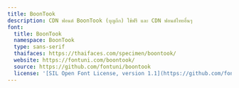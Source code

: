 ```yaml
---
title: BoonTook
description: CDN ฟอนต์ BoonTook (บุญถึก) ใช้ฟรี และ CDN ฟอนต์ไทยอื่นๆ
font:
  title: BoonTook
  namespace: BoonTook
  type: sans-serif
  thaifaces: https://thaifaces.com/specimen/boontook/
  website: https://fontuni.com/boontook/
  source: https://github.com/fontuni/boontook
  license: '[SIL Open Font License, version 1.1](https://github.com/fontuni/boontook/blob/master/OFL.txt)'
---
```


<div></div>
